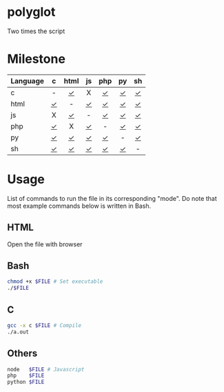 # polyglot

[#]:#<<\<\!--&>/dev/null

Two times the script

# Milestone

<t>

| Language | c | html | js | php | py | sh |
| --- | :-: | :-: | :-: | :-: | :-: | :-: |
| c | - | [✓](src/c-html) | X | [✓](src/c-php) | [✓](src/c-py) | [✓](src/c-sh) |
| html | [✓](src/html-c) | - | [✓](src/html-js) | [✓](src/html-php) | [✓](src/html-py) | [✓](src/html-sh) |
| js | X | [✓](src/js-html) | - | [✓](src/js-php) | [✓](src/js-py) | [✓](src/js-sh) |
| php | [✓](src/php-c) | X | [✓](src/php-js) | - | [✓](src/php-py) | [✓](src/php-sh) |
| py | [✓](src/py-c) | [✓](src/py-html) | [✓](src/py-js) | [✓](src/py-php) | - | [✓](src/py-sh) |
| sh | [✓](src/sh-c) | [✓](src/sh-html) | [✓](src/sh-js) | [✓](src/sh-php) | [✓](src/sh-py) | - |

</t>

# Usage

List of commands to run the file in its corresponding "mode".
 Do note that most example commands below is written in Bash.

## HTML

Open the file with browser

## Bash

```bash
chmod +x $FILE # Set executable
./$FILE
```

## C

```bash
gcc -x c $FILE # Compile
./a.out
```

## Others

```bash
node   $FILE # Javascript
php    $FILE
python $FILE
```

<!--
# List languages
LS=($(ls src))
L1=() L2=()
for i in ${LS[@]}
do
    L=${i%-*}
    if [[ ${L1[@]} != *$L* ]]
    then
        L1[${#L1[@]}]=$L
    fi
    L=${i#*-}
    if [[ ${L2[@]} != *$L* ]]
    then
        L2[${#L2[@]}]=$L
    fi
done
L2=($(echo ${L2[*]} | tr " " "\n" | sort))

# Generate table
TABLE="\n| Language |"
for L in ${L2[@]} 
do
    TABLE+=" $L |"
done
TABLE+="\n| --- |"
for L in ${L2[@]} 
do
    TABLE+=" :-: |"
done
TABLE+="\n"
for L in ${L1[@]}
do
    TABLE+="| $L |"
    for R in ${L2[@]}
    do
        F="$L-$R"
        if [[ $L == $R ]]
        then
            TABLE+=" - |"
        elif [[ ${LS[@]} == *$F* ]]
        then
            TABLE+=" [✓](src\/$F) |"
        else
            TABLE+=" X |"
        fi
    done
    TABLE+="\n"
done

# Write table
perl -0777 -i -pe "s/(<t>\n).*?(\n<\/t>)/\$1$TABLE\$2/s" README.md

if [[ $USER != "runner" ]]
then
    echo "NOT RUNNER, SKIPPING COMMIT"
    exit 0
fi

git config --global user.email gary.github@gmail.com
git config --global user.name wotgary
git add README.md
git commit -m "Update README.md (Auto)"
git push
#-->
